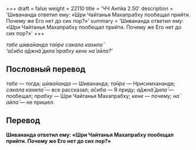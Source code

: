 +++
draft = false
weight = 22110
title = 'ЧЧ Антйа 2.50'
description = 'Шивананда ответил ему: «Шри Чайтанья Махапрабху пообещал прийти. Почему же Его нет до сих пор?»'
summary = 'Шивананда ответил ему: «Шри Чайтанья Махапрабху пообещал прийти. Почему же Его нет до сих пор?»'
+++

_табе ш́ива̄нанда та̄н̇ре сакала кахила̄  
‘а̄сиба а̄джн̃а̄ дила̄ прабху кене на̄ а̄ила̄?’_

## Пословный перевод

_табе_ — тогда; _ш́ива̄нанда_ — Шивананда; _та̄н̇ре_ — Нрисимхананде; _сакала_ _кахила̄_ — все рассказал; _а̄сиба_ — Я приду; _а̄джн̃а̄_ _дила̄_ — пообещал; _прабху_ — Шри Чайтанья Махапрабху; _кене_ — почему; _на̄_ _а̄ила̄_ — не пришел.

## Перевод

**Шивананда ответил ему: «Шри Чайтанья Махапрабху пообещал прийти. Почему же Его нет до сих пор?»**
